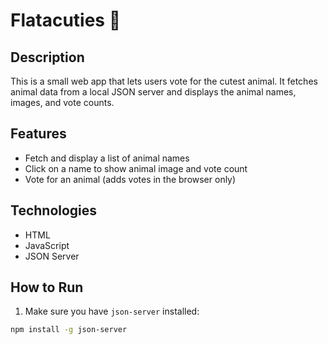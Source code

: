 # Flatacuties 🐾

## Description

This is a small web app that lets users vote for the cutest animal. It fetches animal data from a local JSON server and displays the animal names, images, and vote counts.

## Features

- Fetch and display a list of animal names
- Click on a name to show animal image and vote count
- Vote for an animal (adds votes in the browser only)

## Technologies

- HTML
- JavaScript
- JSON Server

## How to Run

1. Make sure you have `json-server` installed:

```bash
npm install -g json-server
```
